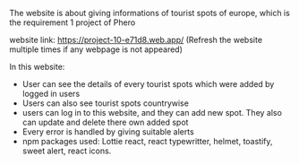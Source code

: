 The website is about giving informations of tourist spots of europe, which is the requirement 1 project of Phero

website link: https://project-10-e71d8.web.app/   (Refresh the website multiple times if any webpage is not appeared)

In this website:


- User can see the details of every tourist spots which were added by logged in users
- Users can also see tourist spots countrywise
- users can log in to this website, and they can add new spot. They also can update and delete there own added spot
- Every error is handled by giving suitable alerts
- npm packages used: Lottie react, react typewritter, helmet, toastify, sweet alert, react icons.
